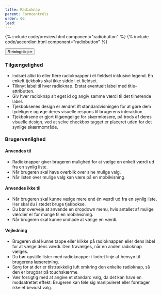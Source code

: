 ```yaml
---
title: Radioknap
parent: Formcontrols
order: 06
lead: 
---
```


{% include code/preview.html component="radiobutton" %}
{% include code/accordion.html component="radiobutton" %}
<div class="accordion accordion-bordered accordion-docs">
  <button class="button-unstyled accordion-button"
      aria-expanded="true" aria-controls="radio-docs">
    Retningslinjer
  </button>
  <div id="radio-docs" aria-hidden="false" class="accordion-content">
      <section>
        <h3 class="h4">Tilgængelighed</h3>
        <ul>
            <li>Indsæt altid to eller flere radioknapper i et fieldset inklusive legend. En enkelt tjekboks skal ikke sidde i et fieldset.</li>
            <li>Tilknyt label til hver radioknap. Erstat eventuelt label med title-attributten.</li>
            <li>Giv hver radioknap sit eget id og angiv samme værdi til det tilhørende label.</li>
            <li>Tjekboksenes design er ændret ift standardvisningen for at gøre dem tydeligere og øge deres visuelle respons til brugerens interaktion.</li>
            <li>Tjekboksene er gjort tilgængelige for skærmlæsere, på trods af deres visuelle design, ved at selve checkbox tagget er placeret uden for det synlige skærmområde.</li>
        </ul>
      </section>
      <section>
        <h3 class="h4">Brugervenlighed</h3>
        <h4 class="h5">Anvendes til</h4>
        <ul>
            <li>Radioknapper giver brugeren mulighed for at vælge en enkelt værdi ud fra en synlig liste.</li>
            <li>Når brugeren skal have overblik over sine mulige valg.</li>
            <li>Når listen over mulige valg kan være på en mobilvisning.</li>
        </ul>
        <h4 class="h5">Anvendes ikke til</h4>
        <ul>
            <li>Når brugeren skal kunne vælge mere end én værdi ud fra en synlig liste. Her skal du i stedet bruge tjekbokse.</li>
            <li>Du bør overveje at anvende en dropdown menu, hvis antallet af mulige værdier er for mange til en mobilvisning.</li>
            <li>Når brugeren skal kunne undlade at vælge en værdi.</li>
        </ul>
        <h4 class="h5">Vejledning</h4>
        <ul>
            <li>Brugeren skal kunne tappe eller klikke på radioknappen eller dens label for at vælge dens værdi. Den fravælges, når en anden radioknap vælges.</li>
            <li>Du bør opstille lister med radioknapper i lodret linje af hensyn til brugerens læseretning.</li>
            <li>Sørg for at der er tilstrækkelig luft omkring den enkelte radioknap, så den er brugbar på touchskærme.</li>
            <li>Vær forsigtig med at angive et standard valg, da det kan have en modsatrettet effekt: Brugeren kan føle sig manipuleret eller foretager ikke et bevidst valg.</li>
        </ul>
      </section>
  </div>
</div>
